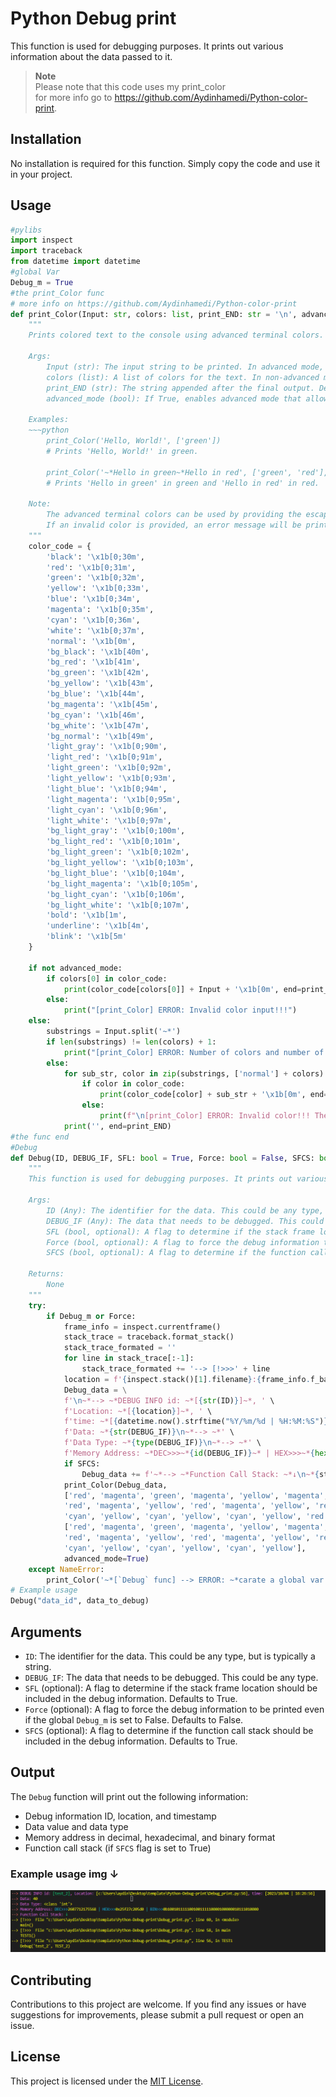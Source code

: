 # Python Debug print

This function is used for debugging purposes. It prints out various information about the data passed to it.

>  **Note**\
>  Please note that this code uses my print_color\
>  for more info go to https://github.com/Aydinhamedi/Python-color-print.

## Installation

No installation is required for this function. Simply copy the code and use it in your project.

## Usage

```python
#pylibs
import inspect
import traceback
from datetime import datetime
#global Var
Debug_m = True
#the print_Color func
# more info on https://github.com/Aydinhamedi/Python-color-print
def print_Color(Input: str, colors: list, print_END: str = '\n', advanced_mode: bool = False):
    """
    Prints colored text to the console using advanced terminal colors.

    Args:
        Input (str): The input string to be printed. In advanced mode, '~*' is used to separate different parts of the string to be printed in different colors.
        colors (list): A list of colors for the text. In non-advanced mode, only the first color in the list is used. In advanced mode, each color corresponds to a part of the input string separated by '~*'.
        print_END (str): The string appended after the final output. Default is '\\n'.
        advanced_mode (bool): If True, enables advanced mode that allows multiple colors in one string. Default is False.

    Examples:
    ~~~python
        print_Color('Hello, World!', ['green']) 
        # Prints 'Hello, World!' in green.

        print_Color('~*Hello in green~*Hello in red', ['green', 'red'], advanced_mode=True) 
        # Prints 'Hello in green' in green and 'Hello in red' in red.

    Note:
        The advanced terminal colors can be used by providing the escape sequences directly in the colors list.
        If an invalid color is provided, an error message will be printed.
    """
    color_code = {
        'black': '\x1b[0;30m',
        'red': '\x1b[0;31m',
        'green': '\x1b[0;32m',
        'yellow': '\x1b[0;33m',
        'blue': '\x1b[0;34m',
        'magenta': '\x1b[0;35m',
        'cyan': '\x1b[0;36m',
        'white': '\x1b[0;37m',
        'normal': '\x1b[0m',
        'bg_black': '\x1b[40m',
        'bg_red': '\x1b[41m',
        'bg_green': '\x1b[42m',
        'bg_yellow': '\x1b[43m',
        'bg_blue': '\x1b[44m',
        'bg_magenta': '\x1b[45m',
        'bg_cyan': '\x1b[46m',
        'bg_white': '\x1b[47m',
        'bg_normal': '\x1b[49m',
        'light_gray': '\x1b[0;90m',
        'light_red': '\x1b[0;91m',
        'light_green': '\x1b[0;92m',
        'light_yellow': '\x1b[0;93m',
        'light_blue': '\x1b[0;94m',
        'light_magenta': '\x1b[0;95m',
        'light_cyan': '\x1b[0;96m',
        'light_white': '\x1b[0;97m',
        'bg_light_gray': '\x1b[0;100m',
        'bg_light_red': '\x1b[0;101m',
        'bg_light_green': '\x1b[0;102m',
        'bg_light_yellow': '\x1b[0;103m',
        'bg_light_blue': '\x1b[0;104m',
        'bg_light_magenta': '\x1b[0;105m',
        'bg_light_cyan': '\x1b[0;106m',
        'bg_light_white': '\x1b[0;107m',
        'bold': '\x1b[1m',
        'underline': '\x1b[4m',
        'blink': '\x1b[5m'
    }

    if not advanced_mode:
        if colors[0] in color_code:
            print(color_code[colors[0]] + Input + '\x1b[0m', end=print_END)
        else:
            print("[print_Color] ERROR: Invalid color input!!!")
    else:
        substrings = Input.split('~*')
        if len(substrings) != len(colors) + 1:
            print("[print_Color] ERROR: Number of colors and number of '~*' don't match!!!")
        else:
            for sub_str, color in zip(substrings, ['normal'] + colors):
                if color in color_code:
                    print(color_code[color] + sub_str + '\x1b[0m', end='')
                else:
                    print(f"\n[print_Color] ERROR: Invalid color!!! The input color: '{color}' input list index: {colors.index(color)}")
            print('', end=print_END)
#the func end
#Debug
def Debug(ID, DEBUG_IF, SFL: bool = True, Force: bool = False, SFCS: bool = True):
    """
    This function is used for debugging purposes. It prints out various information about the data passed to it.

    Args:
        ID (Any): The identifier for the data. This could be any type, but is typically a string.
        DEBUG_IF (Any): The data that needs to be debugged. This could be any type.
        SFL (bool, optional): A flag to determine if the stack frame location should be included in the debug information. Defaults to True.
        Force (bool, optional): A flag to force the debug information to be printed even if the global Debug_m is set to False. Defaults to False.
        SFCS (bool, optional): A flag to determine if the function call stack should be included in the debug information. Defaults to True.

    Returns:
        None
    """
    try:
        if Debug_m or Force:
            frame_info = inspect.currentframe()
            stack_trace = traceback.format_stack()
            stack_trace_formated = ''
            for line in stack_trace[:-1]:
                stack_trace_formated += '--> [!>>>' + line 
            location = f'{inspect.stack()[1].filename}:{frame_info.f_back.f_lineno}' if SFL else f'L:{frame_info.f_back.f_lineno}'
            Debug_data = \
            f'\n~*--> ~*DEBUG INFO id: ~*[{str(ID)}]~*, ' \
            f'Location: ~*[{location}]~*, ' \
            f'time: ~*[{datetime.now().strftime("%Y/%m/%d | %H:%M:%S")}]\n~*--> ~*' \
            f'Data: ~*{str(DEBUG_IF)}\n~*--> ~*' \
            f'Data Type: ~*{type(DEBUG_IF)}\n~*--> ~*' \
            f'Memory Address: ~*DEC>>>~*{id(DEBUG_IF)}~* | HEX>>>~*{hex(id(DEBUG_IF))}~* | BIN>>>~*{bin(id(DEBUG_IF))}\n' 
            if SFCS:
                Debug_data += f'~*--> ~*Function Call Stack: ~*↓\n~*{stack_trace_formated}\n'
            print_Color(Debug_data,
            ['red', 'magenta', 'green', 'magenta', 'yellow', 'magenta', 'yellow',
            'red', 'magenta', 'yellow', 'red', 'magenta', 'yellow', 'red', 'magenta',
            'cyan', 'yellow', 'cyan', 'yellow', 'cyan', 'yellow', 'red', 'magenta', 'green', 'yellow'] if SFCS else \
            ['red', 'magenta', 'green', 'magenta', 'yellow', 'magenta', 'yellow',
            'red', 'magenta', 'yellow', 'red', 'magenta', 'yellow', 'red', 'magenta',
            'cyan', 'yellow', 'cyan', 'yellow', 'cyan', 'yellow'], 
            advanced_mode=True)
    except NameError:
        print_Color('~*[`Debug` func] --> ERROR: ~*carate a global var named `Debug_m` for turning on and off the Debug func.', ['red', 'yellow'], advanced_mode=True)
# Example usage
Debug("data_id", data_to_debug)
```

## Arguments

- `ID`: The identifier for the data. This could be any type, but is typically a string.
- `DEBUG_IF`: The data that needs to be debugged. This could be any type.
- `SFL` (optional): A flag to determine if the stack frame location should be included in the debug information. Defaults to True.
- `Force` (optional): A flag to force the debug information to be printed even if the global `Debug_m` is set to False. Defaults to False.
- `SFCS` (optional): A flag to determine if the function call stack should be included in the debug information. Defaults to True.

## Output

The `Debug` function will print out the following information:

- Debug information ID, location, and timestamp
- Data value and data type
- Memory address in decimal, hexadecimal, and binary format
- Function call stack (if `SFCS` flag is set to True)

### Example usage img ↓
![Example](Screenshot.png) 
## Contributing

Contributions to this project are welcome. If you find any issues or have suggestions for improvements, please submit a pull request or open an issue.

## License

This project is licensed under the [MIT License](LICENSE).
